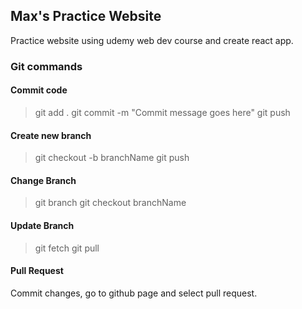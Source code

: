 ## Max's Practice Website 

Practice website using udemy web dev course and create react app.

### Git commands

#### Commit code

> git add .
> git commit -m "Commit message goes here"
> git push

#### Create new branch

> git checkout -b branchName
> git push

#### Change Branch

> git branch 
> git checkout branchName

#### Update Branch

> git fetch
> git pull

#### Pull Request

Commit changes, go to github page and select pull request.
